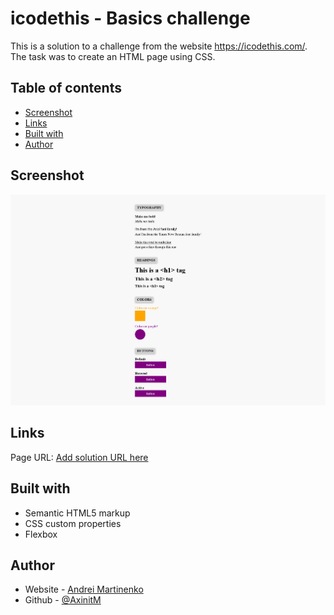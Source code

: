 # icodethis - Basics challenge

This is a solution to a challenge from the website https://icodethis.com/. 
The task was to create an HTML page using CSS.

## Table of contents
- [Screenshot](#screenshot)
- [Links](#links)
- [Built with](#built-with)
- [Author](#author)

## Screenshot

![](screenshot.png)

## Links

Page URL: [Add solution URL here](https://your-solution-url.com)

## Built with

- Semantic HTML5 markup
- CSS custom properties
- Flexbox

## Author

- Website - [Andrei Martinenko](https://www.frontender.biz)
- Github - [@AxinitM](https://github.com/AxinitM)
